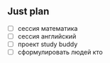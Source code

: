 ## Just plan
- [ ] сессия математика 
- [ ] сессия английский 
- [ ] проект study buddy 
- [ ] сформулировать людей кто
